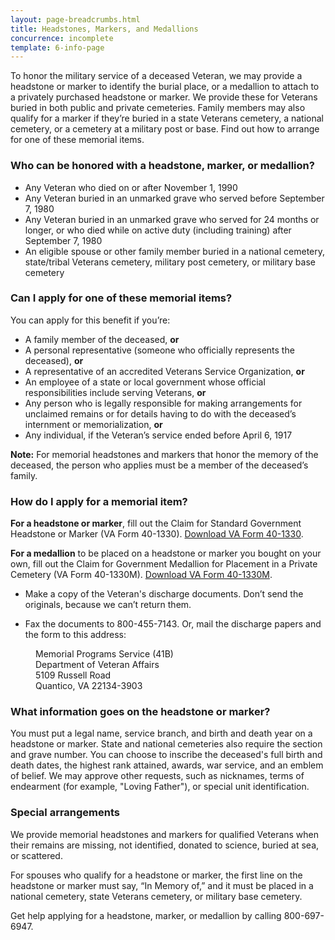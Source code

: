 ```yaml
---
layout: page-breadcrumbs.html
title: Headstones, Markers, and Medallions
concurrence: incomplete
template: 6-info-page
---
```



To honor the military service of a deceased Veteran, we may provide a headstone or marker to identify the burial place, or a medallion to attach to a privately purchased headstone or marker. We provide these for Veterans buried in both public and private cemeteries. Family members may also qualify for a marker if they’re buried in a state Veterans cemetery, a national cemetery, or a cemetery at a military post or base. Find out how to arrange for one of these memorial items.

<div class="call-out" markdown="0">

### Who can be honored with a headstone, marker, or medallion?

- Any Veteran who died on or after November 1, 1990
- Any Veteran buried in an unmarked grave who served before September 7, 1980
- Any Veteran buried in an unmarked grave who served for 24 months or longer, or who died while on active duty (including training) after September 7, 1980
- An eligible spouse or other family member buried in a national cemetery, state/tribal Veterans cemetery, military post cemetery, or military base cemetery

</div>

### Can I apply for one of these memorial items?

You can apply for this benefit if you’re:
- A family member of the deceased, **or**
- A personal representative (someone who officially represents the deceased), **or**
- A representative of an accredited Veterans Service Organization, **or**
- An employee of a state or local government whose official responsibilities include serving Veterans, **or**
- Any person who is legally responsible for making arrangements for unclaimed remains or for details having to do with the deceased’s internment or memorialization, **or**
- Any individual, if the Veteran’s service ended before April 6, 1917

**Note:** For memorial headstones and markers that honor the memory of the deceased, the person who applies must be a member of the deceased’s family.


### How do I apply for a memorial item? 

**For a headstone or marker**, fill out the Claim for Standard Government Headstone or Marker (VA Form 40-1330). [Download VA Form 40-1330](http://www.va.gov/vaforms/va/pdf/VA40-1330.pdf).

**For a medallion** to be placed on a headstone or marker you bought on your own, fill out the Claim for Government Medallion for Placement in a Private Cemetery (VA Form 40-1330M). [Download VA Form 40-1330M](http://www.va.gov/vaforms/va/pdf/VA40-1330M.pdf).

- Make a copy of the Veteran's discharge documents. Don’t send the originals, because we can’t return them.

- Fax the documents to <span class="tel">800-455-7143</span>. Or, mail the discharge papers and the form to this address: 

<dl class="va-address-block">
    <dd>Memorial Programs Service (41B)</dd>
    <dd>Department of Veteran Affairs</dd>
    <dd>5109 Russell Road</dd>
    <dd>Quantico, VA 22134-3903</dd>
</dl>


<div class="call-out" markdown="0">

### What information goes on the headstone or marker?

You must put a legal name, service branch, and birth and death year on a headstone or marker. State and national cemeteries also require the section and grave number. You can choose to inscribe the deceased's full birth and death dates, the highest rank attained, awards, war service, and an emblem of belief. We may approve other requests, such as nicknames, terms of endearment (for example, "Loving Father"), or special unit identification.


</div>

### Special arrangements 

We provide memorial headstones and markers for qualified Veterans when their remains are missing, not identified, donated to science, buried at sea, or scattered. 

For spouses who qualify for a headstone or marker, the first line on the headstone or marker must say, “In Memory of,” and it must be placed in a national cemetery, state Veterans cemetery, or military base cemetery. 

Get help applying for a headstone, marker, or medallion by calling <span class="tel">800-697-6947</span>.
